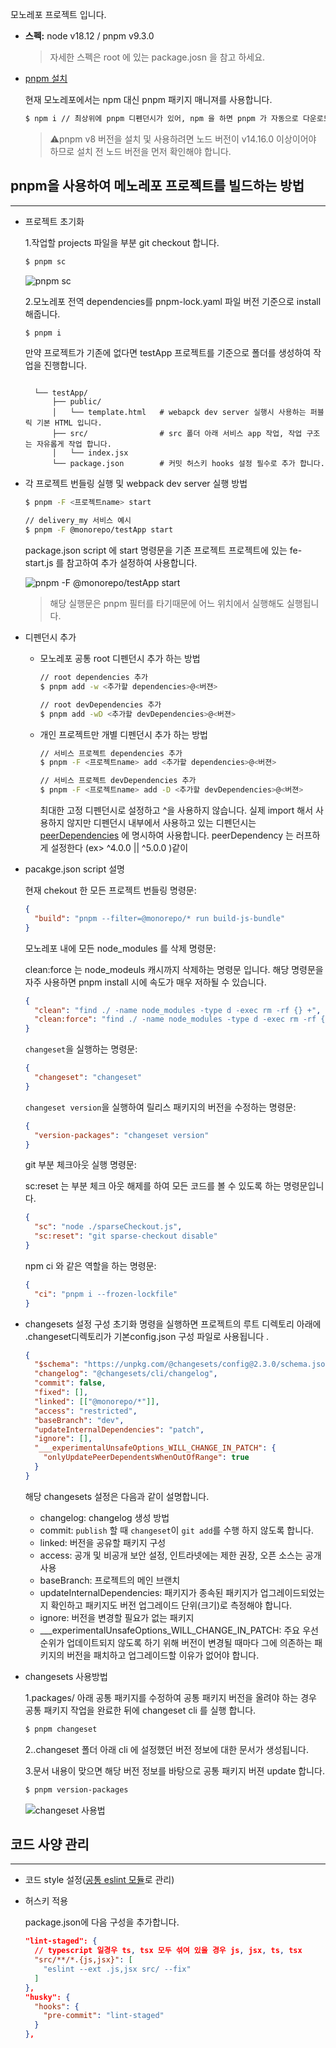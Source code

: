 <!---
forkyouman/forkyouman is a ✨ special ✨ repository because its `README.md` (this file) appears on your GitHub profile.
You can click the Preview link to take a look at your changes.
--->
모노레포 프로젝트 입니다.

- **스펙:** node v18.12 / pnpm v9.3.0
  > 자세한 스펙은 root 에 있는 package.josn 을 참고 하세요.
- [pnpm 설치](https://pnpm.io/pnpm-cli)

  현재 모노레포에서는 npm 대신 pnpm 패키지 매니져를 사용합니다.

  ```bash
  $ npm i // 최상위에 pnpm 디펜던시가 있어, npm 을 하면 pnpm 가 자동으로 다운로드 됩니다. 
  ```

  > ⚠️pnpm v8 버전을 설치 및 사용하려면 노드 버전이 v14.16.0 이상이어야 하므로 설치 전 노드 버전을 먼저 확인해야 합니다.

## pnpm을 사용하여 메노레포 프로젝트를 빌드하는 방법

---

- 프로젝트 초기화

  1.작업할 projects 파일을 부분 git checkout 합니다.

  ```bash
  $ pnpm sc
  ```

  ![pnpm sc](docs/git-sparscheckout.gif)


  2.모노레포 전역 dependencies를 pnpm-lock.yaml 파일 버전 기준으로 install 해줍니다.

  ```bash
  $ pnpm i
  ```

  만약 프로젝트가 기존에 없다면 testApp 프로젝트를 기준으로 폴더를 생성하여 작업을 진행합니다.

  ```

    └── testApp/
        ├── public/
        │   └── template.html   # webapck dev server 실행시 사용하는 퍼블릭 기본 HTML 입니다.
        ├── src/                # src 폴더 아래 서비스 app 작업, 작업 구조는 자유롭게 작업 합니다.
        │   └── index.jsx
        └── package.json        # 커밋 허스키 hooks 설정 필수로 추가 합니다.

  ```

- 각 프로젝트 번들링 실행 및 webpack dev server 실행 방법

  ```bash
  $ pnpm -F <프로젝트name> start

  // delivery_my 서비스 예시
  $ pnpm -F @monorepo/testApp start
  ```

  package.json script 에 start 명령문을 기존 프로젝트 프로젝트에 있는 fe-start.js 를 참고하여 추가 설정하여 사용합니다.

  ![pnpm -F @monorepo/testApp start](docs/npm-start-delivery_my.gif)

  > 해당 실행문은 pnpm 필터를 타기때문에 어느 위치에서 실행해도 실행됩니다.

- 디펜던시 추가

  - 모노레포 공통 root 디펜던시 추가 하는 방법

    ```bash
    // root dependencies 추가
    $ pnpm add -w <추가할 dependencies>@<버젼>

    // root devDependencies 추가
    $ pnpm add -wD <추가할 devDependencies>@<버젼>
    ```

  - 개인 프로젝트만 개별 디펜던시 추가 하는 방법

    ```bash
    // 서비스 프로젝트 dependencies 추가
    $ pnpm -F <프로젝트name> add <추가할 dependencies>@<버젼>

    // 서비스 프로젝트 devDependencies 추가
    $ pnpm -F <프로젝트name> add -D <추가할 devDependencies>@<버젼>
    ```

    최대한 고정 디펜던시로 설정하고 ^을 사용하지 않습니다. 실제 import 해서 사용하지 않지만 디펜던시 내부에서 사용하고 있는 디펜던시는 [peerDependencies](https://velog.io/@johnyworld/Peer-Dependencies-%EC%97%90-%EB%8C%80%ED%95%98%EC%97%AC) 에 명시하여 사용합니다. peerDependency 는 러프하게 설정한다 (ex> ^4.0.0 || ^5.0.0 )같이

- pacakge.json script 설명

  현재 chekout 한 모든 프로젝트 번들링 명령문:

  ```json
  {
    "build": "pnpm --filter=@monorepo/* run build-js-bundle"
  }
  ```

  모노레포 내에 모든 node_modules 를 삭제 명령문:

  clean:force 는 node_modeuls 캐시까지 삭제하는 명령문 입니다. 해당 명령문을 자주 사용하면 pnpm install 시에 속도가 매우 저하될 수 있습니다.

  ```json
  {
    "clean": "find ./ -name node_modules -type d -exec rm -rf {} +",
    "clean:force": "find ./ -name node_modules -type d -exec rm -rf {} + && pnpm store prune -w"
  }
  ```

  `changeset`을 실행하는 명령문:

  ```json
  {
    "changeset": "changeset"
  }
  ```

  `changeset version`을 실행하여 릴리스 패키지의 버전을 수정하는 명령문:

  ```json
  {
    "version-packages": "changeset version"
  }
  ```

  git 부분 체크아웃 실행 명령문:

  sc:reset 는 부분 체크 아웃 해제를 하여 모든 코드를 볼 수 있도록 하는 명령문입니다.

  ```json
  {
    "sc": "node ./sparseCheckout.js",
    "sc:reset": "git sparse-checkout disable"
  }
  ```

  npm ci 와 같은 역할을 하는 명령문:

  ```json
  {
    "ci": "pnpm i --frozen-lockfile"
  }
  ```

- changesets 설정 구성
  초기화 명령을 실행하면 프로젝트의 루트 디렉토리 아래에 .changeset디렉토리가 기본config.json 구성 파일로 사용됩니다 .

  ```json
  {
    "$schema": "https://unpkg.com/@changesets/config@2.3.0/schema.json",
    "changelog": "@changesets/cli/changelog",
    "commit": false,
    "fixed": [],
    "linked": [["@monorepo/*"]],
    "access": "restricted",
    "baseBranch": "dev",
    "updateInternalDependencies": "patch",
    "ignore": [],
    "___experimentalUnsafeOptions_WILL_CHANGE_IN_PATCH": {
      "onlyUpdatePeerDependentsWhenOutOfRange": true
    }
  }
  ```

  해당 changesets 설정은 다음과 같이 설명합니다.

  - changelog: changelog 생성 방법
  - commit: `publish` 할 때 `changeset`이 `git add`를 수행 하지 않도록 합니다.
  - linked: 버전을 공유할 패키지 구성
  - access: 공개 및 비공개 보안 설정, 인트라넷에는 제한 권장, 오픈 소스는 공개 사용
  - baseBranch: 프로젝트의 메인 브랜치
  - updateInternalDependencies: 패키지가 종속된 패키지가 업그레이드되었는지 확인하고 패키지도 버전 업그레이드 단위(크기)로 측정해야 합니다.
  - ignore: 버전을 변경할 필요가 없는 패키지
  - \_\_\_experimentalUnsafeOptions_WILL_CHANGE_IN_PATCH: 주요 우선 순위가 업데이트되지 않도록 하기 위해 버전이 변경될 때마다 그에 의존하는 패키지의 버전을 패치하고 업그레이드할 이유가 없어야 합니다.

- changesets 사용방법

  1.packages/ 아래 공통 패키지를 수정하여 공통 패키지 버전을 올려야 하는 경우 공통 패키지 작업을 완료한 뒤에 changeset cli 를 실행 합니다.

  ```bash
  $ pnpm changeset
  ```

  2..changeset 폴더 아래 cli 에 설정했던 버전 정보에 대한 문서가 생성됩니다.

  3.문서 내용이 맞으면 해당 버전 정보를 바탕으로 공통 패키지 버젼 update 합니다.

  ```bash
  $ pnpm version-packages
  ```

  ![changeset 사용법](docs/changeset-start.gif)

## 코드 사양 관리

---

- 코드 style 설정([공통 eslint 모듈](packages/eslint-config/)로 관리)

- 허스키 적용

  package.json에 다음 구성을 추가합니다.

  ```json
  "lint-staged": {
    // typescript 일경우 ts, tsx 모두 섞여 있을 경우 js, jsx, ts, tsx
    "src/**/*.{js,jsx}": [
      "eslint --ext .js,jsx src/ --fix"
    ]
  },
  "husky": {
    "hooks": {
      "pre-commit": "lint-staged"
    }
  },
  ```

